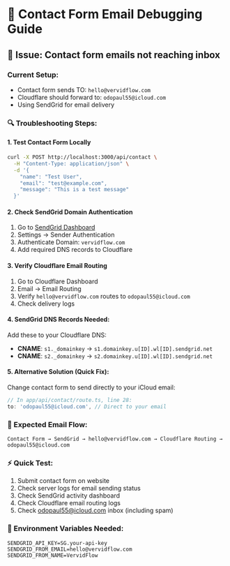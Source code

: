 # 📧 Contact Form Email Debugging Guide

## 🚨 **Issue**: Contact form emails not reaching inbox

### **Current Setup:**
- Contact form sends TO: `hello@vervidflow.com`
- Cloudflare should forward to: `odopaul55@icloud.com`
- Using SendGrid for email delivery

### **🔍 Troubleshooting Steps:**

#### **1. Test Contact Form Locally**
```bash
curl -X POST http://localhost:3000/api/contact \
  -H "Content-Type: application/json" \
  -d '{
    "name": "Test User",
    "email": "test@example.com",
    "message": "This is a test message"
  }'
```

#### **2. Check SendGrid Domain Authentication**
1. Go to [SendGrid Dashboard](https://app.sendgrid.com)
2. Settings → Sender Authentication
3. Authenticate Domain: `vervidflow.com`
4. Add required DNS records to Cloudflare

#### **3. Verify Cloudflare Email Routing**
1. Go to Cloudflare Dashboard
2. Email → Email Routing
3. Verify `hello@vervidflow.com` routes to `odopaul55@icloud.com`
4. Check delivery logs

#### **4. SendGrid DNS Records Needed:**
Add these to your Cloudflare DNS:
- **CNAME**: `s1._domainkey` → `s1.domainkey.u[ID].wl[ID].sendgrid.net`
- **CNAME**: `s2._domainkey` → `s2.domainkey.u[ID].wl[ID].sendgrid.net`

#### **5. Alternative Solution (Quick Fix):**
Change contact form to send directly to your iCloud email:

```javascript
// In app/api/contact/route.ts, line 28:
to: 'odopaul55@icloud.com', // Direct to your email
```

### **🎯 Expected Email Flow:**
```
Contact Form → SendGrid → hello@vervidflow.com → Cloudflare Routing → odopaul55@icloud.com
```

### **⚡ Quick Test:**
1. Submit contact form on website
2. Check server logs for email sending status
3. Check SendGrid activity dashboard
4. Check Cloudflare email routing logs
5. Check odopaul55@icloud.com inbox (including spam)

### **🔧 Environment Variables Needed:**
```
SENDGRID_API_KEY=SG.your-api-key
SENDGRID_FROM_EMAIL=hello@vervidflow.com
SENDGRID_FROM_NAME=VervidFlow
```
